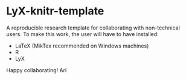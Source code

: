 LyX-knitr-template
==================

A reproducible research template for collaborating with non-technical users.  To make this work, the user will have to have installed:

 - LaTeX (MikTex recommended on Windows machines)
 - R
 - LyX

Happy collaborating!
Ari

